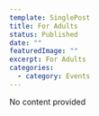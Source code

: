 ```yaml
---
template: SinglePost
title: For Adults
status: Published
date: ""
featuredImage: ""
excerpt: For Adults
categories:
  - category: Events
---
```

No content provided